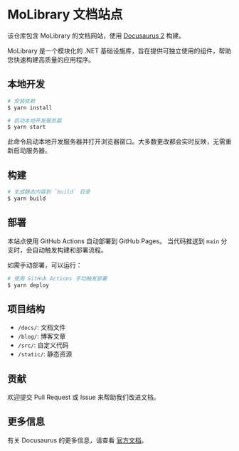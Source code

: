 # MoLibrary 文档站点

该仓库包含 MoLibrary 的文档网站，使用 [Docusaurus 2](https://docusaurus.io/) 构建。

MoLibrary 是一个模块化的 .NET 基础设施库，旨在提供可独立使用的组件，帮助您快速构建高质量的应用程序。

## 本地开发

```bash
# 安装依赖
$ yarn install

# 启动本地开发服务器
$ yarn start
```

此命令启动本地开发服务器并打开浏览器窗口。大多数更改都会实时反映，无需重新启动服务器。

## 构建

```bash
# 生成静态内容到 `build` 目录
$ yarn build
```

## 部署

本站点使用 GitHub Actions 自动部署到 GitHub Pages。
当代码推送到 `main` 分支时，会自动触发构建和部署流程。

如需手动部署，可以运行：

```bash
# 使用 GitHub Actions 手动触发部署
$ yarn deploy
```

## 项目结构

- `/docs/`: 文档文件
- `/blog/`: 博客文章
- `/src/`: 自定义代码 
- `/static/`: 静态资源

## 贡献

欢迎提交 Pull Request 或 Issue 来帮助我们改进文档。

## 更多信息

有关 Docusaurus 的更多信息，请查看 [官方文档](https://docusaurus.io/)。
